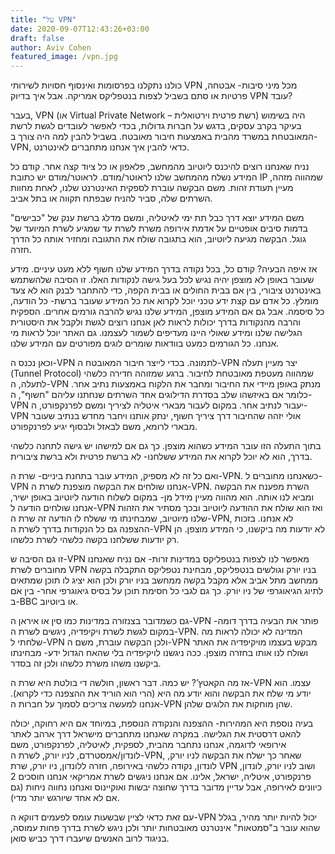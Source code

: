 ```yaml
---
title: "על VPN"
date: 2020-09-07T12:43:26+03:00
draft: false
author: Aviv Cohen
featured_image: /vpn.jpg
---
```




כולנו נתקלנו בפרסומות ואינסוף חסויות לשירותי VPN מכל מיני סיבות- אבטחה, פרטיות או סתם בשביל לצפות בנטפליקס אמריקה. אבל איך בדיוק VPN עובד?

בעבר, VPN (או Virtual Private Network – רשת פרטית וירטואלית) היה בשימוש בעיקר בקרב עסקים, בדגש על חברות גדולות, בכדי לאפשר לעובדים לגשת לרשת המאובטחת במשרד מהבית באמצעות חיבור מאובטח. בשביל להבין למה היה צורך ב-VPN, כדאי להבין איך אנחנו מתחברים לאינטרנט.

נניח שאנחנו רוצים להיכנס ליוטיוב מהמחשב, פלאפון או כל ציוד קצה אחר. קודם כל המידע נשלח מהמחשב שלנו לראוטר/מודם. לראוטר/מודם יש כתובת IP שמהווה מזהה, מעיין תעודת זהות. משם הבקשה עוברת לספקית האינטרנט שלנו, לאחת מחוות השרתים שלה, סביר להניח שבפתח תקווה או בתל אביב.

משם המידע יוצא דרך כבל תת ימי לאיטליה, ומשם מדלג ברשת ענק של "כבישים" בדמות סיבים אופטיים על אדמת אירופה משרת לשרת עד שמגיע לשרת המיועד של גוגל. הבקשה מגיעה ליוטיוב, הוא בתגובה שולח את התגובה ומחזיר אותה כל הדרך חזרה.

אז איפה הבעיה? קודם כל, בכל נקודה בדרך המידע שלנו חשוף ללא מעט עיניים. מידע שעובר באופן לא מוצפן יהיה נגיש לכל בעל גישה לנקודות האלו. זו הסיבה שלהשתמש באינטרנט ציבורי, בין אם בבית החולים או בבית הקפה, כדי להתחבר לבנק הוא לא צעד מומלץ. כל אדם עם קצת ידע טכני יוכל לקרוא את כל המידע שעובר ברשת- כל הודעה, כל סיסמה. אבל גם אם המידע מוצפן, המידע שלנו נגיש להרבה גורמים אחרים. הספקית והרבה מהנקודות בדרך יכולות לראות לאן אנחנו רוצים לגשת ולקבל את היסטורית הגלישה שלנו ומידע שאולי היינו מעדיפים לשמור לעצמנו. גם האתר יוכל לראות מי אנחנו. כל הגורמים כמעט בוודאות שומרים לוגים מפורטים עם המידע שלנו.

וכאן נכנס ה-VPN לתמונה. בכדי לייצר חיבור המאובטח ה-VPN יצר מעיין תעלה (Tunnel Protocol) שמהווה מעטפת מאובטחת לחיבור. ברגע שמזוהה חדירה כלשהי לתעלה, ה-VPN מנתק באופן מיידי את החיבור ומחבר את הלקוח באמצעות נתיב אחר. כלומר אם באיזשהו שלב בסדרת הדילוגים אחד השרתים שנחתנו עליהם "חשוף", ה-VPN יעבור לנתיב אחר. במקום לעבור מבארי איטליה לציריך ומשם לפרנקפורט, ה-VPN אולי יזהה שהחיבור דרך ציריך חשוף, ינתק אותנו ויחבר מחדש בנתיב שעובר מבארי לרומא, משם לבאזל ולבסוף יגיע לפרנקפורט.

בתוך התעלה הזו עובר המידע כשהוא מוצפן. כך גם אם למישהו יש גישה לתחנה כלשהי בדרך, הוא לא יוכל לקרוא את המידע ששלחנו- לא ברשת פרטית ולא ברשת ציבורית.

ואם כל זה לא מספיק, המידע עובר בתחנת ביניים- שרת ה-VPN. כשאנחנו מחוברים ל-VPN אנחנו שולחים את הבקשה מוצפנת לשרת ה-VPN. השרת מפענח את הבקשה ומביא לנו אותה. הוא מהווה מעיין מידל מן- במקום לשלוח הודעה ליוטיוב באופן ישיר, אנחנו שולחים הודעה ל-VPN ואז הוא שולח את ההודעה ליוטיוב ובכך מסתיר את הזהות שלנו מיוטיוב, שמבחינתו מי ששלח לו הודעה זה שרת ה-VPN, לא אנחנו. בזכות ההצפנה גם כל הנקודות בדרך לשרת ה-VPN לא יודעות מה ביקשנו, כי המידע מוצפן. הן רק יודעות ששלחנו בקשה כלשהי לשרת כלשהו.

זו גם הסיבה ש-VPN מאפשר לנו לצפות בנטפליקס במדינות זרות- אם נניח שאנחנו מחוברים לשרת VPN בניו יורק וגולשים בנטפליקס, מבחינת נטפליקס התקבלה בקשה ממחשב מתל אביב אלא מקבל בקשה ממחשב בניו יורק ולכן הוא יציג לו תוכן שמתאים לתיוג הגיאוגרפי של ניו יורק. כך גם לגבי כל חסימת תוכן על בסיס גיאוגרפי אחר- בין אם ב-BBC או ביוטיוב.

גם כשמדובר בצנזורה במדינות כמו סין או איראן ה-VPN פותר את הבעיה בדרך דומה- במקום לגשת לשרת ויקיפדיה, ניגשים לשרת ה-VPN. המדינה לא יכולה לראות מה שלחתי ל-VPN ולכן הבקשה עוברת, משם ה-VPN מבקש בעצמו מויקיפדיה את האתר ושולח לנו אותו בחזרה מוצפן. ככה ניגשנו לויקיפדיה בלי שהאח הגדול ידע- מבחינתו ביקשנו משהו משרת כלשהו ולכן זה בסדר.

אז מה הקאטץ’? יש כמה. דבר ראשון, חולשה די בולטת היא שרת ה-VPN עצמו. הוא יודע מי שלח את הבקשה והוא יודע מה היא (הרי הוא הוריד את ההצפנה כדי לקרוא). אנחנו למעשה צריכים לסמוך על חברות ה-VPN שהן מוחקות את הלוגים שלהן.

בעיה נוספת היא המהירות- ההצפנה והנקודה הנוספת, במיוחד אם היא רחוקה, יכולה להאט דרסטית את הגלישה. במקרה שאנחנו מתחברים מישראל דרך ארהב לאתר אירופאי לדוגמה, אנחנו נתחבר מהבית, לספקית, לאיטליה, לפרנקפורט, משם לונדון/אמסטרדם, לניו יורק, לשרת ה-VPN, שאחר כך ישלח את הבקשה לניו יורק, לונדון, נקודה כלשהי באירופה, חזרה ללונדון, ניו יורק, שרת VPN ושוב לניו יורק, לונדון, פרנקפורט, איטליה, ישראל, אלינו. אם אנחנו ניגשים לשרת אמריקאי אנחנו חוסכים 2 כיוונים לאירופה, אבל עדיין מדובר בדרך שחוצה יבשות ואוקיינוס ואנחנו נחווה ניחות (גם אם לא אחד שיורגש יותר מדי).

עם זאת כדאי לציין שבשעות עומס לפעמים דווקא ה-VPN יכול להיות יותר מהיר, בגלל שהוא עובר ב"סמטאות" אינטרנט מאובטחות יותר ולכן ניגש לשרת בדרך פחות עמוסה, בניגוד לרוב האנשים שיעברו דרך כביש סואן.
